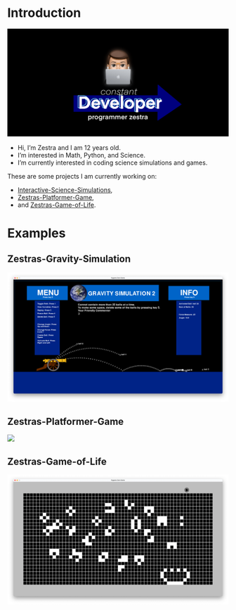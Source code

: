 # Introduction
![](https://github.com/zestra/zestra/blob/main/Untitled_Artwork.png)
 - Hi, I’m Zestra and I am 12 years old.
 - I’m interested in Math, Python, and Science.
 - I’m currently interested in coding science simulations and games.

These are some projects I am currently working on:
 - [Interactive-Science-Simulations](https://github.com/zestra/Interactive-Science-Simulations),
 - [Zestras-Platformer-Game](https://github.com/zestra/Zestras-Platformer-Game),
 - and [Zestras-Game-of-Life](https://github.com/zestra/Zestras-Game-of-Life).

# Examples

## Zestras-Gravity-Simulation
![](https://github.com/zestra/Interactive-Science-Simulations/blob/main/Gravity%202:%20the%20Cannon/images/6CCB31C9-B72F-41F5-A55E-9C2A1BB3550F.png)

## Zestras-Platformer-Game
![](https://github.com/zestra/Zestras-Platformer-Game/blob/main/Platformer/946B969B-2889-485C-9A0F-87C57D976E5D.png)

## Zestras-Game-of-Life
![](https://github.com/zestra/Zestras-Game-of-Life/blob/main/game/gen2.PNG)

